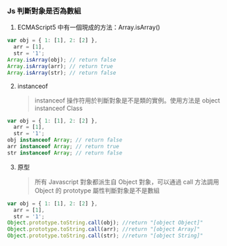 ### Js 判斷對象是否為數組

1. ECMAScript5 中有一個現成的方法：Array.isArray()

```js
var obj = { 1: [1], 2: [2] },
  arr = [1],
  str = '1';
Array.isArray(obj); // return false
Array.isArray(arr); // return true
Array.isArray(str); // return false
```

2. instanceof
   > instanceof 操作符用於判斷對象是不是類的實例。使用方法是 object instanceof Class

```js
var obj = { 1: [1], 2: [2] },
  arr = [1],
  str = '1';
obj instanceof Array; // return false
arr instanceof Array; // return true
str instanceof Array; // return false
```

3. 原型
   > 所有 Javascript 對象都派生自 Object 對象，可以通過 call 方法調用 Object 的 prototype 屬性判斷對象是不是數組

```js
var obj = { 1: [1], 2: [2] },
  arr = [1],
  str = '1';
Object.prototype.toString.call(obj); //return "[object Object]"
Object.prototype.toString.call(arr); //return "[object Array]"
Object.prototype.toString.call(str); //return "[object String]"
```
